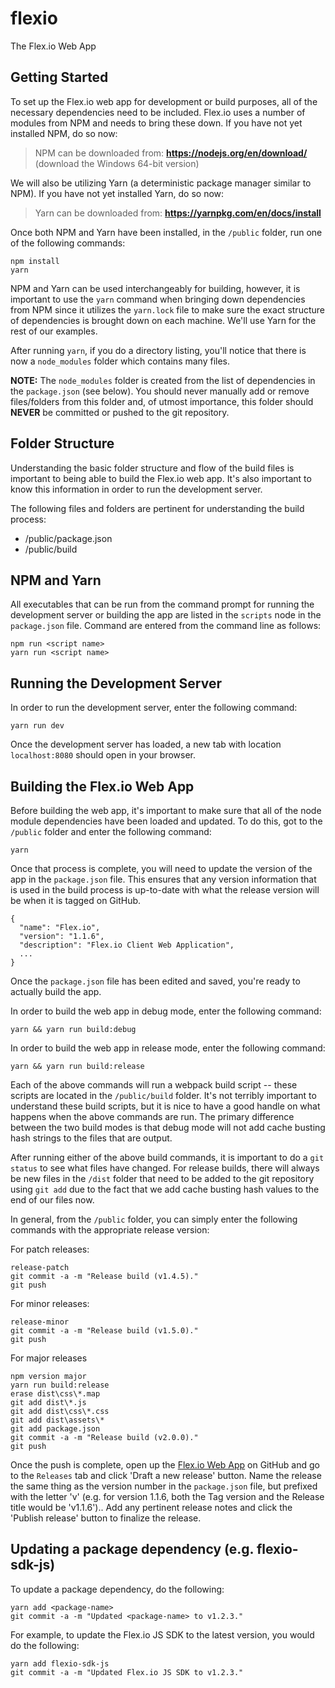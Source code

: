 # flexio
The Flex.io Web App

## Getting Started

To set up the Flex.io web app for development or build purposes, all of the necessary dependencies need to be included. Flex.io uses a number of modules from NPM and needs to bring these down. If you have not yet installed NPM, do so now:

> NPM can be downloaded from: **https://nodejs.org/en/download/** (download the Windows 64-bit version)

We will also be utilizing Yarn (a deterministic package manager similar to NPM). If you have not yet installed Yarn, do so now:

> Yarn can be downloaded from: **https://yarnpkg.com/en/docs/install**
  
Once both NPM and Yarn have been installed, in the `/public` folder, run one of the following commands:

```
npm install
yarn
```

NPM and Yarn can be used interchangeably for building, however, it is important to use the `yarn` command when bringing down dependencies from NPM since it utilizes the `yarn.lock` file to make sure the exact structure of dependencies is brought down on each machine. We'll use Yarn for the rest of our examples.

After running `yarn`, if you do a directory listing, you'll notice that there is now a `node_modules` folder which contains many files. 

**NOTE:** The `node_modules` folder is created from the list of dependencies in the `package.json` (see below). You should never manually add or remove files/folders from this folder and, of utmost importance, this folder should **NEVER** be committed or pushed to the git repository.

## Folder Structure

Understanding the basic folder structure and flow of the build files is important to being able to build the Flex.io web app. It's also important to know this information in order to run the development server.

The following files and folders are pertinent for understanding the build process:

* /public/package.json
* /public/build

## NPM and Yarn

All executables that can be run from the command prompt for running the development server or building the app are listed in the `scripts` node in the `package.json` file. Command are entered from the command line as follows:

```
npm run <script name>
yarn run <script name>
```

## Running the Development Server

In order to run the development server, enter the following command:

```
yarn run dev
```

Once the development server has loaded, a new tab with location `localhost:8080` should open in your browser.

## Building the Flex.io Web App

Before building the web app, it's important to make sure that all of the node module dependencies have been loaded and updated. To do this, got to the `/public` folder and enter the following command:

`yarn`

Once that process is complete, you will need to update the version of the app in the `package.json` file. This ensures that any version information that is used in the build process is up-to-date with what the release version will be when it is tagged on GitHub.

```
{
  "name": "Flex.io",
  "version": "1.1.6",
  "description": "Flex.io Client Web Application",
  ...
}
```

Once the `package.json` file has been edited and saved, you're ready to actually build the app.

In order to build the web app in debug mode, enter the following command:

```
yarn && yarn run build:debug
```

In order to build the web app in release mode, enter the following command:

```
yarn && yarn run build:release
```

Each of the above commands will run a webpack build script -- these scripts are located in the `/public/build` folder. It's not terribly important to understand these build scripts, but it is nice to have a good handle on what happens when the above commands are run. The primary difference between the two build modes is that debug mode will not add cache busting hash strings to the files that are output.

After running either of the above build commands, it is important to do a `git status` to see what files have changed. For release builds, there will always be new files in the `/dist` folder that need to be added to the git repository using `git add` due to the fact that we add cache busting hash values to the end of our files now.

In general, from the `/public` folder, you can simply enter the following commands with the appropriate release version:

For patch releases:

```
release-patch
git commit -a -m "Release build (v1.4.5)."
git push
```

For minor releases:

```
release-minor
git commit -a -m "Release build (v1.5.0)."
git push
```

For major releases

```
npm version major
yarn run build:release
erase dist\css\*.map
git add dist\*.js
git add dist\css\*.css
git add dist\assets\*
git add package.json
git commit -a -m "Release build (v2.0.0)."
git push
```

Once the push is complete, open up the [Flex.io Web App](https://github.com/flexiodata/flexio) on GitHub and go to the `Releases` tab and click 'Draft a new release' button. Name the release the same thing as the version number in the `package.json` file, but prefixed with the letter 'v' (e.g. for version 1.1.6, both the Tag version and the Release title would be 'v1.1.6').. Add any pertinent release notes and click the 'Publish release' button to finalize the release.

## Updating a package dependency (e.g. flexio-sdk-js)

To update a package dependency, do the following:

```
yarn add <package-name>
git commit -a -m "Updated <package-name> to v1.2.3."
```

For example, to update the Flex.io JS SDK to the latest version, you would do the following:

```
yarn add flexio-sdk-js
git commit -a -m "Updated Flex.io JS SDK to v1.2.3."
```
